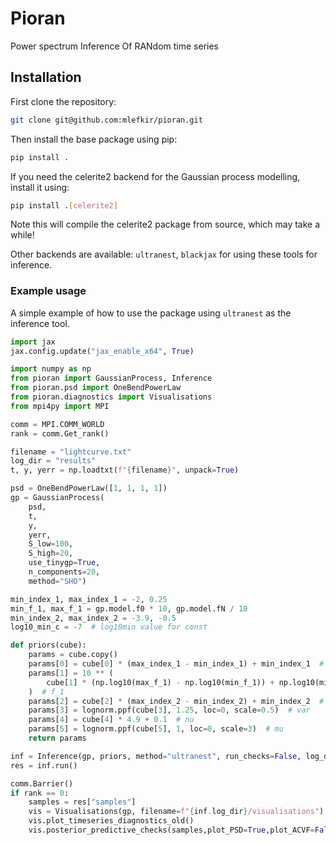 # Pioran

Power spectrum Inference Of RANdom time series
<!-- Gaussian Processes Regression on irregularly sampled time series  -->

## Installation

First clone the repository:

```bash
git clone git@github.com:mlefkir/pioran.git
```

Then install the base package using pip:
```bash
pip install .
```
If you need the celerite2 backend for the Gaussian process modelling, install it using:
```bash
pip install .[celerite2]
```
Note this will compile the celerite2 package from source, which may take a while!

Other backends are available: ``ultranest``, ``blackjax`` for using these tools for inference.

### Example usage

A simple example of how to use the package using ``ultranest`` as the inference tool.

```python
import jax
jax.config.update("jax_enable_x64", True)

import numpy as np
from pioran import GaussianProcess, Inference
from pioran.psd import OneBendPowerLaw
from pioran.diagnostics import Visualisations
from mpi4py import MPI

comm = MPI.COMM_WORLD
rank = comm.Get_rank()

filename = "lightcurve.txt"
log_dir = "results"
t, y, yerr = np.loadtxt(f"{filename}", unpack=True)

psd = OneBendPowerLaw([1, 1, 1, 1])
gp = GaussianProcess(
    psd,
    t,
    y,
    yerr,
    S_low=100,
    S_high=20,
    use_tinygp=True,
    n_components=20,
    method="SHO")

min_index_1, max_index_1 = -2, 0.25
min_f_1, max_f_1 = gp.model.f0 * 10, gp.model.fN / 10
min_index_2, max_index_2 = -3.9, -0.5
log10_min_c = -7  # log10min value for const

def priors(cube):
    params = cube.copy()
    params[0] = cube[0] * (max_index_1 - min_index_1) + min_index_1  # alpha_1
    params[1] = 10 ** (
        cube[1] * (np.log10(max_f_1) - np.log10(min_f_1)) + np.log10(min_f_1)
    )  # f_1
    params[2] = cube[2] * (max_index_2 - min_index_2) + min_index_2  # alpha_2
    params[3] = lognorm.ppf(cube[3], 1.25, loc=0, scale=0.5)  # var
    params[4] = cube[4] * 4.9 + 0.1  # nu
    params[5] = lognorm.ppf(cube[5], 1, loc=0, scale=3)  # mu
    return params

inf = Inference(gp, priors, method="ultranest", run_checks=False, log_dir=log_dir)
res = inf.run()

comm.Barrier()
if rank == 0:
    samples = res["samples"]
    vis = Visualisations(gp, filename=f"{inf.log_dir}/visualisations")
    vis.plot_timeseries_diagnostics_old()
    vis.posterior_predictive_checks(samples,plot_PSD=True,plot_ACVF=False)

```
